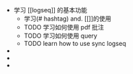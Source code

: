 - 学习 [[logseq]] 的基本功能
	- 学习(# hashtag) and. [[]]的使用
	- TODO 学习如何使用 pdf 批注
	- TODO  学习如何使用 query
	- TODO  learn how to use sync logseq
-
-
-